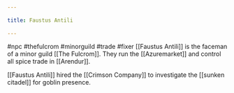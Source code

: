 --- 
title: Faustus Antili 
---
#npc #thefulcrom #minorguild #trade #fixer 
[[Faustus Antili]] is the faceman of a minor guild [[The Fulcrom]].
They run the [[Azuremarket]] and control all spice trade in [[Arendur]].

[[Faustus Antili]] hired the [[Crimson Company]] to investigate the [[sunken citadel]] for goblin presence.



